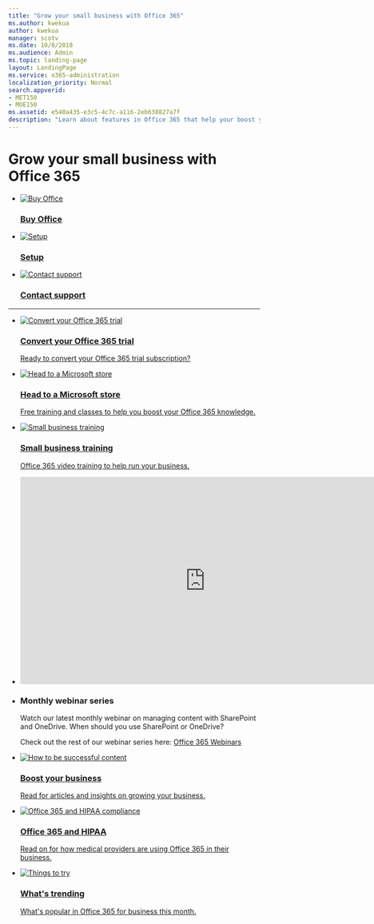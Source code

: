 ```yaml
---
title: "Grow your small business with Office 365"
ms.author: kwekua
author: kwekua
manager: scotv
ms.date: 10/8/2018
ms.audience: Admin
ms.topic: landing-page
layout: LandingPage
ms.service: o365-administration
localization_priority: Normal
search.appverid:
- MET150
- MOE150
ms.assetid: e540a435-e3c5-4c7c-a116-2eb638827a7f
description: "Learn about features in Office 365 that help your boost your business, read about industry content, and find out what's trending."
---
```

# Grow your small business with Office 365
<ul class="panelContent cardsFTitle">
    <li>
        <a href="https://products.office.com/en-us/compare-all-microsoft-office-products?tab=2">
        <div class="cardSize">
            <div class="cardPadding">
                <div class="card">
                    <div class="cardImageOuter">
                        <div class="cardImage">
                            <img src="https://docs.microsoft.com/en-us/office/media/icons/sign-up.svg" alt="Buy Office" />
                        </div>
                    </div>
                    <div class="cardText">
                        <h3>Buy Office</h3>
                    </div>
                </div>
            </div>
        </div>
        </a>
    </li>
    <li>
        <a href="/setup-and-install/setup?tabs=BusEssentials">
        <div class="cardSize">
            <div class="cardPadding">
                <div class="card">
                    <div class="cardImageOuter">
                        <div class="cardImage">
                            <img src="https://docs.microsoft.com/en-us/office/media/icons/get-started.svg" alt="Setup" />
                        </div>
                    </div>
                    <div class="cardText">
                        <h3>Setup</h3>
                    </div>
                </div>
            </div>
        </div>
        </a>
    </li>
    <li>
        <a href="contact-support-for-business-products">
        <div class="cardSize">
            <div class="cardPadding">
                <div class="card">
                    <div class="cardImageOuter">
                        <div class="cardImage">
                            <img src="https://docs.microsoft.com/en-us/office/media/icons/headset.svg" alt="Contact support" />
                        </div>
                    </div>
                    <div class="cardText">
                        <h3>Contact support</h3>
                    </div>
                </div>
            </div>
        </div>
        </a>
    </li>
</ul>

---

<ul class="panelContent cardsW">
    <li>
        <a href="https://support.officeppe.com/article/485fee6d-b22e-440a-9053-a4e7fa509c92">
        <div class="cardSize">
            <div class="cardPadding">
                <div class="card">
                    <div class="cardImageOuter">
                        <div class="cardImage">
                            <img src="media/a6f29274-004a-46af-a374-30e0d3d39ee8.png" alt="Convert your Office 365 trial" />
                        </div>
                    </div>
                    <div class="cardText">
                        <h3>Convert your Office 365 trial</h3>
                        <p>Ready to convert your Office 365 trial subscription?</p>
                    </div>
                </div>
            </div>
        </div>
        </a>
    </li>
    <li>
        <a href="https://go.microsoft.com/fwlink/?linkid=874598">
        <div class="cardSize">
            <div class="cardPadding">
                <div class="card">
                    <div class="cardImageOuter">
                        <div class="cardImage">
                            <img src="media/df56cbae-7c00-471d-bcc8-4f4bcb8d99f5.png" alt="Head to a Microsoft store" />
                        </div>
                    </div>
                    <div class="cardText">
                        <h3>Head to a Microsoft store</h3>
                        <p>Free training and classes to help you boost your Office 365 knowledge.</p>
                    </div>
                </div>
            </div>
        </div>
        </a>
    </li>
    <li>
        <a href="https://support.officeppe.com/article/6ab4bbcd-79cf-4000-a0bd-d42ce4d12816">
        <div class="cardSize">
            <div class="cardPadding">
                <div class="card">
                    <div class="cardImageOuter">
                        <div class="cardImage">
                            <img src="media/711c4c19-dcbb-4d2a-a48a-f33035c28994.png" alt="Small business training" />
                        </div>
                    </div>
                    <div class="cardText">
                        <h3>Small business training</h3>
                        <p>Office 365 video training to help run your business.</p>
                    </div>
                </div>
            </div>
        </div>
        </a>
    </li>
</ul>

<ul class="panelContent cardsW">
    <li>
        <div class="cardSize">
            <div class="cardPadding">
                <div class="card">
                    <div class="cardImageOuter">
                        <div class="cardImage">
                            <iframe src="https://videoplayercdn.osi.office.net/hub/?csid=ux-cms-en-us-msoffice&uuid= RE2mEti&AutoPlayVideo=false?height=415?width=740" frameborder="0" marginwidth="0" marginheight="0" scrolling="no" allowfullscreen="" style="width: 740px; height: 415px;"></iframe>
                        </div>
                    </div>
                    <div class="cardText">
                    </div>
                </div>
            </div>
        </div>
    </li>
    <li>
        <div class="cardSize">
            <div class="cardPadding">
                <div class="card">
                    <div class="cardText">
                        <h3>Monthly webinar series </h3>
                        <p>Watch our latest monthly webinar on managing content with SharePoint and OneDrive. When should you use SharePoint or OneDrive?</p>
                        <p>Check out the rest of our webinar series here: <a href="https://support.officeppe.com/article/34c1cfda-5a11-41b7-929d-fc2937fe8b61">Office 365 Webinars</a></p>
                    </div>
                </div>
            </div>
        </div>
    </li>
</ul>

<ul class="panelContent cardsW">
    <li>
        <a href="https://support.officeppe.com/article/298cd313-028d-4270-a91d-619d6576d7df">
        <div class="cardSize">
            <div class="cardPadding">
                <div class="card">
                    <div class="cardImageOuter">
                        <div class="cardImage">
                            <img src="media/ca97a937-ef4f-40c4-b848-3ad1d105446c.png" alt="How to be successful content" />
                        </div>
                    </div>
                    <div class="cardText">
                        <h3>Boost your business</h3>
                        <p>Read for articles and insights on growing your business.</p>
                    </div>
                </div>
            </div>
        </div>
        </a>
    </li>
    <li>
        <a href="https://support.officeppe.com/article/0c733865-2109-475d-a349-22a2809dcca7">
        <div class="cardSize">
            <div class="cardPadding">
                <div class="card">
                    <div class="cardImageOuter">
                        <div class="cardImage">
                            <img src="media/3d42cb3c-29cd-43a6-8b7a-ee252f08e44e.png" alt="Office 365 and HIPAA compliance" />
                        </div>
                    </div>
                    <div class="cardText">
                        <h3>Office 365 and HIPAA</h3>
                        <p>Read on for how medical providers are using Office 365 in their business.</p>
                    </div>
                </div>
            </div>
        </div>
        </a>
    </li>
    <li>
        <a href="https://support.officeppe.com/article/68d1dca2-f1d6-4edc-8aff-318acfd47688">
        <div class="cardSize">
            <div class="cardPadding">
                <div class="card">
                    <div class="cardImageOuter">
                        <div class="cardImage">
                            <img src="media/d2e91cf2-b27e-47a5-a091-9df370ac5d18.png" alt="Things to try" />
                        </div>
                    </div>
                    <div class="cardText">
                        <h3>What's trending</h3>
                        <p>What's popular in Office 365 for business this month.</p>
                    </div>
                </div>
            </div>
        </div>
        </a>
    </li>
</ul>